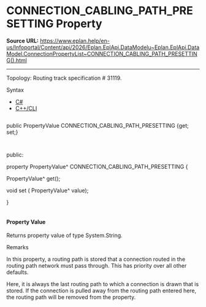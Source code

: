 # CONNECTION_CABLING_PATH_PRESETTING Property

**Source URL:** https://www.eplan.help/en-us/Infoportal/Content/api/2026/Eplan.EplApi.DataModelu~Eplan.EplApi.DataModel.ConnectionPropertyList~CONNECTION_CABLING_PATH_PRESETTING().html

---

Topology: Routing track specification # 31119.

Syntax

- [C#](#i-syntax-CS)
- [C++/CLI](#i-syntax-CPP2005)

```
```
public PropertyValue CONNECTION_CABLING_PATH_PRESETTING {get; set;}
```
```

```
```
public:

property PropertyValue^ CONNECTION_CABLING_PATH_PRESETTING {

   PropertyValue^ get();

   void set (    PropertyValue^ value);

}
```
```

#### Property Value

Returns property value of type System.String.

Remarks

In this property, a routing path is stored that a connection routed in the routing path network must pass through. This has priority over all other defaults.

Here, it is always the last routing path to which a connection is drawn that is stored. If the connection is pulled away from the routing path entered here, the routing path will be removed from the property.
